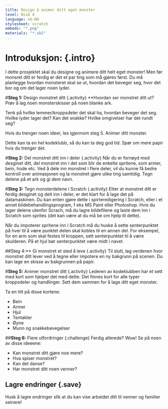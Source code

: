 ```yaml
---
title: Design & animer ditt eget monster
level: Nivå 4
language: nb-NO
stylesheet: scratch
embeds: "*.png"
materials: "*.sb2"
...
```


# Introduksjon: {.intro}
I dette prosjektet skal du designe og animere ditt helt eget monster! Men før monsret ditt er ferdig er det et par ting som må gjøres først. Du må planlegge hvordan monsteret skal se ut, hvordan det beveger seg, hvor det bor og om det lager noen lyder.

#**Steg 1:** Design monstret ditt {.activity}
**Hvordan ser monstret ditt ut? Prøv å lag noen monsterskisser på noen blanke ark.

Tenk på hvilke lemmer/kroppsdeler det skal ha, hvordan beveger det seg.
Hvilke lyder lager det? Kan det snakke?
Hvilke omgivelser har det rundt seg?

Hvis du trenger noen ideer, les igjennom steg 5. Animer ditt monster.

Dette kan ta en hel kodeklubb, så du kan ta deg god tid. Spør om mere papir hvis du trenger det.

#**Steg 2:** Del monstret ditt inn i deler {.activity}
Når du er fornøyd med desginet ditt, del monstret inn i det som blir de enkelte spritene, som armer, bein, hode etc. Ved å dele inn monstret i flere deler, vil du kunne få bedre kontroll over animasjonen og la monstret gjøre ulike ting samtidig.
Tegn delene på et ark og gi dem navn.

#**Steg 3:** Tegn monsterdelene i Scratch {.activity}
Etter at monstret ditt er ferdig desginet og delt inn i deler, er det klart for å lage det på datamaskinen. Du kan enten gjøre dette i spirteredigering i Scratch, eller i et annet bildebehandlingsprogram, f eks MS Paint eller Photoshop. Hvis du lager delene utenfor Scrach, må du lagre bildefilene og laste dem inn i Scratch som sprites (det kan være at du må be om hjelp til dette).

Når du impoterer spritene inn i Scratch må du huske å sette senterpunktet på hver til å være punktet delen skal kobles til en annen del. For eksempel, for en arm som skal festes til kroppen, sett senterpunktet til å være skulderen. På et hjul bør senterpunktet være midt i navet.

##Steg 4:** Gi monstret et sted å leve {.activity}
Til slutt, lag verdenen hvor monstret ditt lever ved å tegne eller impotere en ny bakgrunn på scenen. Du kan lage en skisse av bakgrunnen på papir.

#**Steg 5:** Animer monstret ditt {.activity}
Lederen av kodeklubben har et sett med kort som hjelper det med dette. Det finnes kort for alle typer kroppsdeler og handlinger. Sett dem sammen for å lage ditt eget monster.

Ta en titt på disse kortene:

* Bein
* Armer
* Hjul
* Tentakler
* Øyne
* Munn og snakkebevegelser

##**Steg 6:** Flere utfordringer {.challenge}
Ferdig allerede? Wow! Se på noen av disse ideeene:

* Kan monstret ditt gjøre noe mere?
* Hva spiser monstret?
* Kan det danse?
* Har monstret ditt noen venner?

## Lagre endringer {.save}
Husk å lagre endringer slik at du kan vise arbeidet ditt til venner og familier seinere!
